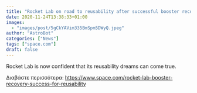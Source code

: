 ```yaml
---
title: "Rocket Lab on road to reusability after successful booster recovery"
date: 2020-11-24T13:38:33+01:00
images:
  - "images/post/5gCkYAVim335BmSpm5DWyQ.jpeg"
author: "AstroBot"
categories: ["News"]
tags: ["space.com"]
draft: false
---
```


Rocket Lab is now confident that its reusability dreams can come true. 

Διαβάστε περισσότερα: https://www.space.com/rocket-lab-booster-recovery-success-for-reusability
